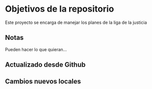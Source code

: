 # Objetivos de la repositorio

Este proyecto se encarga de manejar los planes de la liga de la justicia


## Notas
Pueden hacer lo que quieran...


## Actualizado desde Github


## Cambios nuevos locales
